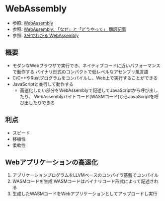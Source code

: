# WebAssembly
- 参照: [WebAssembly](https://developer.mozilla.org/ja/docs/WebAssembly)
- 参照: [WebAssembly: 「なぜ」と「どうやって」 翻訳記事](https://dev.to/nabbisen/webassembly--3385)
- 参照: [3分でわかる WebAssembly](https://active.nikkeibp.co.jp/atcl/act/19/00146/032000001/)

## 概要
- モダンなWebブラウザで実行でき、ネイティブコードに近いパフォーマンスで動作する
  バイナリ形式のコンパクトで低レベルなアセンブリ風言語
- C/C++やRustプログラムをコンパイルし、Web上で実行することができる
- JavaScriptと並行して動作する
  - 高速化したい部分をWebAssemblyで記述してJavaScriptから呼び出したり、
    WebAssemblyバイトコード(WASMコード)からJavaScriptを呼び出したりできる

## 利点
- スピード
- 移植性
- 柔軟性

## Webアプリケーションの高速化
1. アプリケーションプログラムをLLVMベースのコンパイラ基盤でコンパイル
2. WASMコードを生成
   WASMコードはバイナリコード形式によって記述される
3. 生成したWASMコードをWebアプリケーションとしてアップロードし実行
